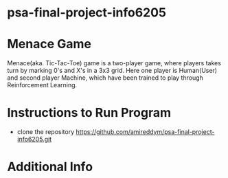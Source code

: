 # psa-final-project-info6205

# Menace Game
Menace(aka. Tic-Tac-Toe) game is a two-player game, where players takes turn by marking 0's and X's in a 3x3 grid. Here one player is Human(User) and second player Machine, which have been trained to play through Reinforcement Learning.

# Instructions to Run Program
* clone the repository https://github.com/amireddym/psa-final-project-info6205.git
 

# Additional Info




